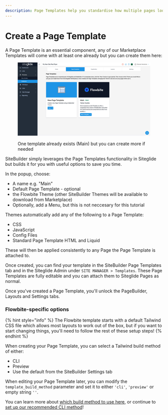 ```yaml
---
description: Page Templates help you standardise how multiple pages look/work
---
```


# Create a Page Template

A Page Template is an essential component, any of our Marketplace Templates will come with at least one already but you can create them here:

<figure><img src="../../.gitbook/assets/SiteBuilder-Page-Templates.jpg" alt=""><figcaption><p>One template already exists (Main) but you can create more if needed</p></figcaption></figure>

SiteBuilder simply leverages the Page Templates functionality in Siteglide but builds it for you with useful options to save you time.

In the popup, choose:

* A name e.g. "Main"
* Default Page Template - optional
* the Flowbite Theme (other SiteBuilder Themes will be available to download from Marketplace)
* Optionally, add a Menu, but this is not neccesary for this tutorial

Themes automatically add any of the following to a Page Template:

* CSS
* JavaScript
* Config Files
* Standard Page Template HTML and Liquid

These will then be applied consistently to any Page the Page Template is attached to.

Once created, you can find your template in the SiteBuilder Page Templates tab and in the Siteglide Admin under `SITE MANAGER > Templates`. These Page Templates are fully editable and you can attach them to Siteglide Pages as normal.

Once you've created a Page Template, you'll unlock the PageBuilder, Layouts and Settings tabs.

### Flowbite-specific options

{% hint style="info" %}
The Flowbite template starts with a default Tailwind CSS file which allows most layouts to work out of the box, but if you want to start changing things, you'll need to follow the rest of these setup steps!
{% endhint %}

When creating your Page Template, you can select a Tailwind build method of either:

* CLI
* Preview
* Use the default from the SiteBuilder Settings tab

When editing your Page Template later, you can modify the `template_build_method` parameter and set it to either `'cli'`, `'preview'` or empty string `''`.

You can learn more about [which build method to use here](about-sitebuilder/tailwind-css-themes-choosing-a-build-method.md), or continue to[ set up our recommended CLI method](set-up-tailwind-css.md)!
